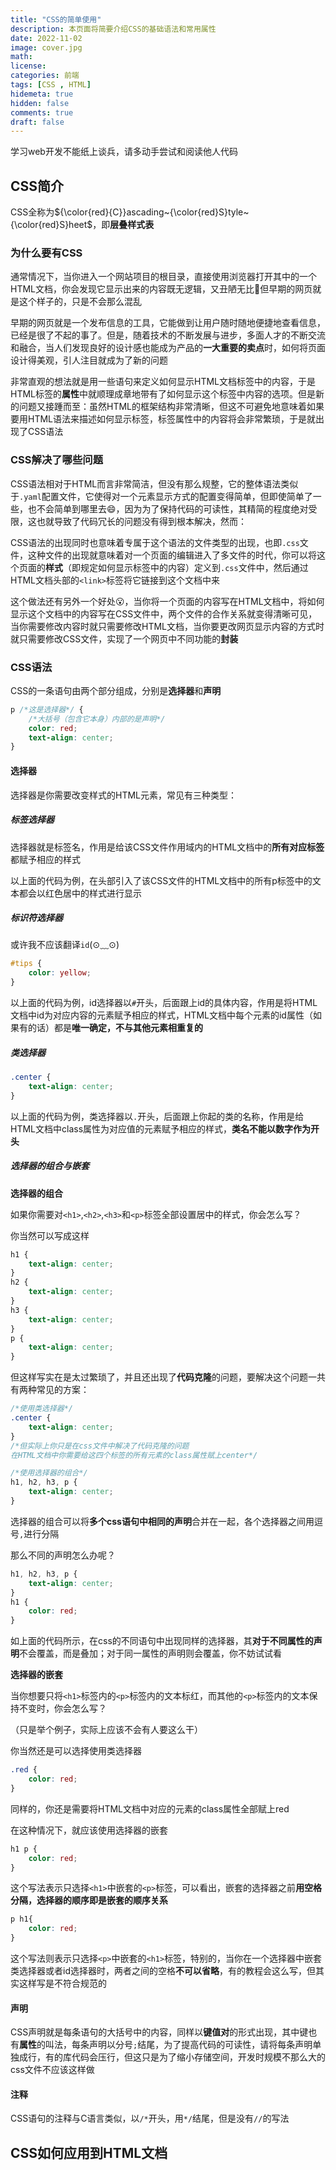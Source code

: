 ```yaml
---
title: "CSS的简单使用"
description: 本页面将简要介绍CSS的基础语法和常用属性
date: 2022-11-02
image: cover.jpg
math: 
license: 
categories: 前端
tags: [CSS , HTML]
hidemeta: true
hidden: false
comments: true
draft: false
---
```


学习web开发不能纸上谈兵，请多动手尝试和阅读他人代码

## CSS简介

CSS全称为${\color{red}{C}}ascading~{\color{red}S}tyle~{\color{red}S}heet$，即**层叠样式表**

### 为什么要有CSS

通常情况下，当你进入一个网站项目的根目录，直接使用浏览器打开其中的一个HTML文档，你会发现它显示出来的内容既无逻辑，又丑陋无比🤬但早期的网页就是这个样子的，只是不会那么混乱

早期的网页就是一个发布信息的工具，它能做到让用户随时随地便捷地查看信息，已经是很了不起的事了。但是，随着技术的不断发展与进步，多面人才的不断交流和融合，当人们发现良好的设计感也能成为产品的**一大重要的卖点**时，如何将页面设计得美观，引人注目就成为了新的问题

非常直观的想法就是用一些语句来定义如何显示HTML文档标签中的内容，于是HTML标签的**属性**中就顺理成章地带有了如何显示这个标签中内容的选项。但是新的问题又接踵而至：虽然HTML的框架结构非常清晰，但这不可避免地意味着如果要用HTML语法来描述如何显示标签，标签属性中的内容将会非常繁琐，于是就出现了CSS语法

### CSS解决了哪些问题

CSS语法相对于HTML而言非常简洁，但没有那么规整，它的整体语法类似于`.yaml`配置文件，它使得对一个元素显示方式的配置变得简单，但即使简单了一些，也不会简单到哪里去😄，因为为了保持代码的可读性，其精简的程度绝对受限，这也就导致了代码冗长的问题没有得到根本解决，然而：

CSS语法的出现同时也意味着专属于这个语法的文件类型的出现，也即`.css`文件，这种文件的出现就意味着对一个页面的编辑进入了多文件的时代，你可以将这个页面的**样式**（即规定如何显示标签中的内容）定义到`.css`文件中，然后通过HTML文档头部的`<link>`标签将它链接到这个文档中来

这个做法还有另外一个好处😮，当你将一个页面的内容写在HTML文档中，将如何显示这个文档中的内容写在CSS文件中，两个文件的合作关系就变得清晰可见，当你需要修改内容时就只需要修改HTML文档，当你要更改网页显示内容的方式时就只需要修改CSS文件，实现了一个网页中不同功能的**封装**

### CSS语法

CSS的一条语句由两个部分组成，分别是**选择器**和**声明**

~~~~css
p /*这是选择器*/ {
    /*大括号（包含它本身）内部的是声明*/
    color: red;
    text-align: center;
}
~~~~

#### 选择器

选择器是你需要改变样式的HTML元素，常见有三种类型：

##### 标签选择器

选择器就是标签名，作用是给该CSS文件作用域内的HTML文档中的**所有对应标签**都赋予相应的样式

以上面的代码为例，在头部引入了该CSS文件的HTML文档中的所有p标签中的文本都会以红色居中的样式进行显示

##### 标识符选择器

或许我不应该翻译`id`(⊙﹏⊙)

~~~~css
#tips {
    color: yellow;
}
~~~~

以上面的代码为例，id选择器以`#`开头，后面跟上id的具体内容，作用是将HTML文档中id为对应内容的元素赋予相应的样式，HTML文档中每个元素的id属性（如果有的话）都是**唯一确定，不与其他元素相重复的**

##### 类选择器

~~~~css
.center {
    text-align: center;
}
~~~~

以上面的代码为例，类选择器以`.`开头，后面跟上你起的类的名称，作用是给HTML文档中class属性为对应值的元素赋予相应的样式，**类名不能以数字作为开头**

##### 选择器的组合与嵌套

**选择器的组合**

如果你需要对`<h1>`,`<h2>`,`<h3>`和`<p>`标签全部设置居中的样式，你会怎么写？

你当然可以写成这样

~~~~css
h1 {
	text-align: center;
}
h2 {
    text-align: center;
}
h3 {
	text-align: center;
}
p {
	text-align: center;
}
~~~~

但这样写实在是太过繁琐了，并且还出现了**代码克隆**的问题，要解决这个问题一共有两种常见的方案：

~~~~css
/*使用类选择器*/
.center {
    text-align: center;
}
/*但实际上你只是在css文件中解决了代码克隆的问题
在HTML文档中你需要给这四个标签的所有元素的class属性赋上center*/

/*使用选择器的组合*/
h1, h2, h3, p {
    text-align: center;
}
~~~~

选择器的组合可以将**多个css语句中相同的声明**合并在一起，各个选择器之间用逗号`,`进行分隔

那么不同的声明怎么办呢？

~~~~css
h1, h2, h3, p {
    text-align: center;
}
h1 {
    color: red;
}
~~~~

如上面的代码所示，在css的不同语句中出现同样的选择器，其**对于不同属性的声明**不会覆盖，而是叠加；对于同一属性的声明则会覆盖，你不妨试试看

**选择器的嵌套**

当你想要只将`<h1>`标签内的`<p>`标签内的文本标红，而其他的`<p>`标签内的文本保持不变时，你会怎么写？

（只是举个例子，实际上应该不会有人要这么干）

你当然还是可以选择使用类选择器

~~~~css
.red {
    color: red;
}
~~~~

同样的，你还是需要将HTML文档中对应的元素的class属性全部赋上red

在这种情况下，就应该使用选择器的嵌套

~~~~css
h1 p {
    color: red;
}
~~~~

这个写法表示只选择`<h1>`中嵌套的`<p>`标签，可以看出，嵌套的选择器之前**用空格分隔，选择器的顺序即是嵌套的顺序关系**
~~~~css
p h1{
    color: red;
}
~~~~

这个写法则表示只选择`<p>`中嵌套的`<h1>`标签，特别的，当你在一个选择器中嵌套类选择器或者id选择器时，两者之间的空格**不可以省略**，有的教程会这么写，但其实这样写是不符合规范的

#### 声明

CSS声明就是每条语句的大括号中的内容，同样以**键值对**的形式出现，其中键也有**属性**的叫法，每条声明以分号`;`结尾，为了提高代码的可读性，请将每条声明单独成行，有的库代码会压行，但这只是为了缩小存储空间，开发时规模不那么大的css文件不应该这样做

#### 注释

CSS语句的注释与C语言类似，以`/*`开头，用`*/`结尾，但是没有`//`的写法

## CSS如何应用到HTML文档

